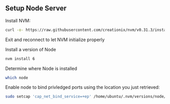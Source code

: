 ## Setup Node Server

Install NVM:
```bash
curl -o- https://raw.githubusercontent.com/creationix/nvm/v0.31.3/install.sh | bash
```
Exit and reconnect to let NVM initialize properly

Install a version of Node
```bash
nvm install 6
```
Determine where Node is installed

```bash
which node
```

Enable node to bind privledged ports using the location you just retrieved:
```bash
sudo setcap 'cap_net_bind_service=+ep' /home/ubuntu/.nvm/versions/node/v6.7.0/bin/node
```
